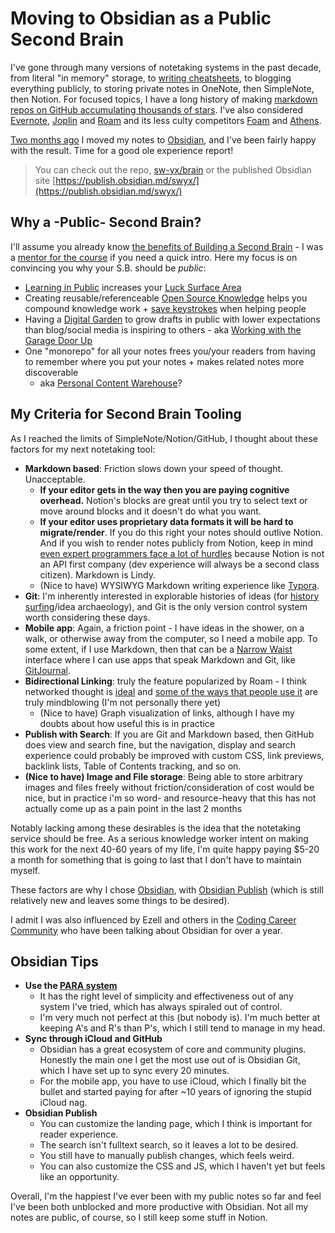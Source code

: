 # Moving to Obsidian as a Public Second Brain

I've gone through many versions of notetaking systems in the past decade, from literal "in memory" storage, to [writing cheatsheets](https://github.com/typescript-cheatsheets/react-typescript-cheatsheet),  to blogging everything publicly, to storing private notes in OneNote, then SimpleNote, then Notion. For focused topics, I have a long history of making [markdown repos on GitHub accumulating thousands of stars](https://publish.obsidian.md/swyx/README#Rollup+of+my+Lists). I've also considered [Evernote](https://evernote.com/), [Joplin](https://joplinapp.org/) and [Roam](https://roamresearch.com/) and its less culty competitors [Foam](https://foambubble.github.io/foam/) and [Athens](https://www.athensresearch.org/).

[Two months ago](https://twitter.com/swyxio/status/1465976030477230080) I moved my notes to [Obsidian](https://obsidian.md/), and I've been fairly happy with the result. Time for a good ole experience report!

> You can check out the repo, [sw-yx/brain](https://github.com/sw-yx/brain) or the published Obsidian site [https://publish.obsidian.md/swyx/](https://publish.obsidian.md/swyx/)

## Why a -Public- Second Brain?

I'll assume you already know [the benefits of Building a Second Brain](https://www.swyx.io/tiago-forte-second-brain) - I was a [mentor for the course](https://www.listennotes.com/podcasts/the-swyx-mixtape/second-brain-1-the-capture-UQ7nt-6fr5c/) if you need a quick intro. Here my focus is on convincing you why your S.B. should be *public*:

- [Learning in Public](https://www.swyx.io/learn-in-public/) increases your [Luck Surface Area](https://www.swyx.io/create-luck/#luck-surface-area)
- Creating reusable/referenceable [Open Source Knowledge](https://youtu.be/XoATf7xGoUY) helps you compound knowledge work + [save keystrokes](https://www.hanselman.com/blog/do-they-deserve-the-gift-of-your-keystrokes) when helping people
- Having a [Digital Garden](https://www.swyx.io/digital-garden-tos) to grow drafts in public with lower expectations than blog/social media is inspiring to others - aka [Working with the Garage Door Up](https://notes.andymatuschak.org/Work_with_the_garage_door_up)
- One "monorepo" for all your notes frees you/your readers from having to remember where you put your notes + makes related notes more discoverable 
	- aka [Personal Content Warehouse](https://twitter.com/swyx/status/1337519894644940802)?

## My Criteria for Second Brain Tooling

As I reached the limits of SimpleNote/Notion/GitHub, I thought about these factors for my next notetaking tool:

- **Markdown based**: Friction slows down your speed of thought. Unacceptable.
	- **If your editor gets in the way then you are paying cognitive overhead.** Notion's blocks are great until you try to select text or move around blocks and it doesn't do what you want.
	- **If your editor uses proprietary data formats it will be hard to migrate/render**. If you do this right your notes should outlive Notion. And if you wish to render notes publicly from Notion, keep in mind [even expert programmers face a lot of hurdles](https://twitter.com/adamwathan/status/1483523307651670020) because Notion is not an API first company (dev experience will always be a second class citizen). Markdown is Lindy.
	- (Nice to have) WYSIWYG Markdown writing experience like [Typora](https://typora.io/).
- **Git**: I'm inherently interested in explorable histories of ideas (for [history surfing](https://github.com/pomber/git-history)/idea archaeology), and Git is the only version control system worth considering these days.
- **Mobile app**: Again, a friction point - I have ideas in the shower, on a walk, or otherwise away from the computer, so I need a mobile app. To some extent, if I use Markdown, then that can be a [Narrow Waist](https://www.swyx.io/narrow-waists) interface where I can use apps that speak Markdown and Git, like [GitJournal](https://blog.dendron.so/notes/fDCVPEo3guCFWPdxokXHU/#gitjournal).
- **Bidirectional Linking**: truly the feature popularized by Roam - I think networked thought is [ideal](https://twitter.com/swyx/status/1337519894644940802) and [some of the ways that people use it](https://www.nateliason.com/blog/roam) are truly mindblowing (I'm not personally there yet)
	- (Nice to have) Graph visualization of links, although I have my doubts about how useful this is in practice
- **Publish with Search**: If you are Git and Markdown based, then GitHub does view and search fine, but the navigation, display and search experience could probably be improved with custom CSS, link previews, backlink lists, Table of Contents tracking, and so on.
- **(Nice to have) Image and File storage**: Being able to store arbitrary images and files freely without friction/consideration of cost would be nice, but in practice i'm so word- and resource-heavy that this has not actually come up as a pain point in the last 2 months

Notably lacking among these desirables is the idea that the notetaking service should be free. As a serious knowledge worker intent on making this work for the next 40-60 years of my life, I'm quite happy paying $5-20 a month for something that is going to last that I don't have to maintain myself.

These factors are why I chose [Obsidian](https://obsidian.md/), with [Obsidian Publish](https://obsidian.md/publish) (which is still relatively new and leaves some things to be desired).

I admit I was also influenced by Ezell and others in the [Coding Career Community](https://ezell.dev/brain/Ideas/How+to+Create+Value) who have been talking about Obsidian for over a year.

## Obsidian Tips

- **Use the [PARA system](https://fortelabs.co/blog/para/)**
	- It has the right level of simplicity and effectiveness out of any system I've tried, which has always spiraled out of control.
	- I'm very much not perfect at this (but nobody is). I'm much better at keeping A's and R's than P's, which I still tend to manage in my head.
- **Sync through iCloud and GitHub**
	- Obsidian has a great ecosystem of core and community plugins. Honestly the main one I get the most use out of is Obsidian Git, which I have set up to sync every 20 minutes.
	- For the mobile app, you have to use iCloud, which I finally bit the bullet and started paying for after ~10 years of ignoring the stupid iCloud nag.
- **Obsidian Publish**
	- You can customize the landing page, which I think is important for reader experience.
	- The search isn't fulltext search, so it leaves a lot to be desired.
	- You still have to manually publish changes, which feels weird.
	- You can also customize the CSS and JS, which I haven't yet but feels like an opportunity.

Overall, I'm the happiest I've ever been with my public notes so far and feel I've been both unblocked and more productive with Obsidian. Not all my notes are public, of course, so I still keep some stuff in Notion.